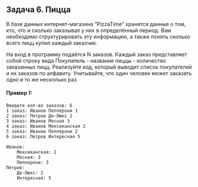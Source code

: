 ## Задача 6. Пицца
В базе данных интернет-магазина “PizzaTime” хранятся данные о том, кто, что и сколько заказывал у них в определённый период. Вам необходимо структурировать эту информацию, а также понять сколько всего пицц купил каждый заказчик.

На вход в программу подаётся N заказов. Каждый заказ представляет собой строку вида Покупатель - название пиццы - количество заказанных пицц. Реализуйте код, который выводит список покупателей и их заказов по алфавиту. Учитывайте, что один человек может заказать одно и то же несколько раз

#### Пример 1:
```
Введите кол-во заказов: 6
1 заказ: Иванов Пепперони 1
2 заказ: Петров Де-Люкс 2
3 заказ: Иванов Мясная 3
4 заказ: Иванов Мексиканская 2
5 заказ: Иванов Пепперони 2
6 заказ: Петров Интересная 5

Иванов: 
	Мексиканская: 2
	Мясная: 3
	Пепперони: 3
Петров:
	Де-Люкс: 2
	Интересная: 5
```
